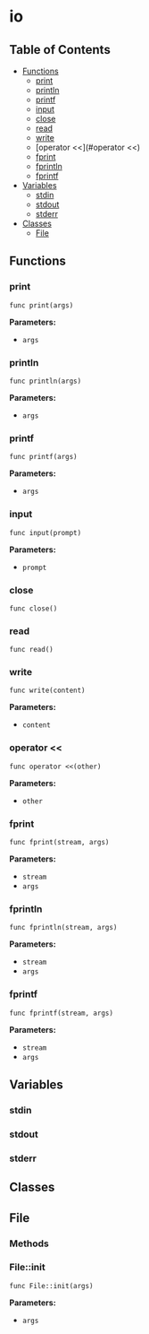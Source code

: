 # io

## Table of Contents

- [Functions](#functions)
  - [print](#print)
  - [println](#println)
  - [printf](#printf)
  - [input](#input)
  - [close](#close)
  - [read](#read)
  - [write](#write)
  - [operator <<](#operator <<)
  - [fprint](#fprint)
  - [fprintln](#fprintln)
  - [fprintf](#fprintf)
- [Variables](#variables)
  - [stdin](#stdin)
  - [stdout](#stdout)
  - [stderr](#stderr)
- [Classes](#classes)
  - [File](#File)

## Functions

### print

```xylia
func print(args)
```

**Parameters:**

- `args`

### println

```xylia
func println(args)
```

**Parameters:**

- `args`

### printf

```xylia
func printf(args)
```

**Parameters:**

- `args`

### input

```xylia
func input(prompt)
```

**Parameters:**

- `prompt`

### close

```xylia
func close()
```

### read

```xylia
func read()
```

### write

```xylia
func write(content)
```

**Parameters:**

- `content`

### operator <<

```xylia
func operator <<(other)
```

**Parameters:**

- `other`

### fprint

```xylia
func fprint(stream, args)
```

**Parameters:**

- `stream`
- `args`

### fprintln

```xylia
func fprintln(stream, args)
```

**Parameters:**

- `stream`
- `args`

### fprintf

```xylia
func fprintf(stream, args)
```

**Parameters:**

- `stream`
- `args`

## Variables

### stdin

### stdout

### stderr

## Classes

## File

### Methods

### File::init

```xylia
func File::init(args)
```

**Parameters:**

- `args`


